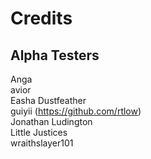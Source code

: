 # Credits

## Alpha Testers  
Anga  
avior  
Easha Dustfeather  
guiyii (https://github.com/rtlow)  
Jonathan Ludington  
Little Justices  
wraithslayer101  
